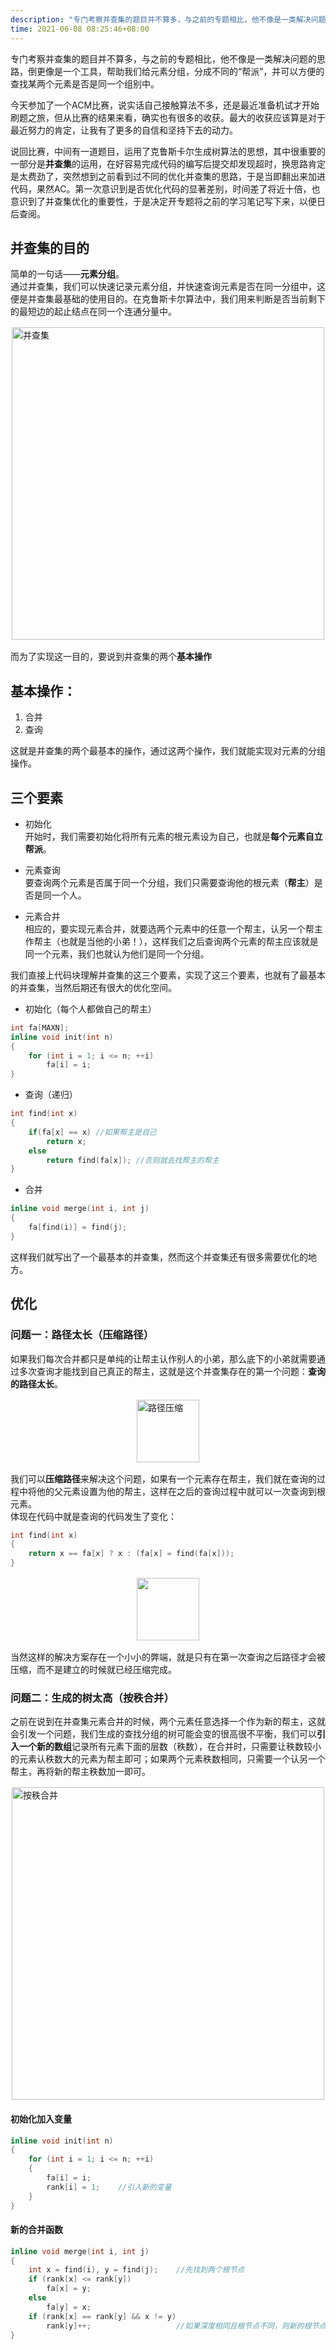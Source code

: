 ```yaml
---
description: "专门考察并查集的题目并不算多，与之前的专题相比，他不像是一类解决问题的思路，倒更像是一个工具，帮助我们给元素分组，分成不同的“帮派”，并可以方便的查找某两个元素是否是同一个组别中。"
time: 2021-06-08 08:25:46+08:00
---
```


专门考察并查集的题目并不算多，与之前的专题相比，他不像是一类解决问题的思路，倒更像是一个工具，帮助我们给元素分组，分成不同的“帮派”，并可以方便的查找某两个元素是否是同一个组别中。  

今天参加了一个ACM比赛，说实话自己接触算法不多，还是最近准备机试才开始刷题之旅，但从比赛的结果来看，确实也有很多的收获。最大的收获应该算是对于最近努力的肯定，让我有了更多的自信和坚持下去的动力。

说回比赛，中间有一道题目，运用了克鲁斯卡尔生成树算法的思想，其中很重要的一部分是**并查集**的运用，在好容易完成代码的编写后提交却发现超时，换思路肯定是太费劲了，突然想到之前看到过不同的优化并查集的思路，于是当即翻出来加进代码，果然AC。第一次意识到是否优化代码的显著差别，时间差了将近十倍，也意识到了并查集优化的重要性，于是决定开专题将之前的学习笔记写下来，以便日后查阅。  

## 并查集的目的
简单的一句话——**元素分组**。  
通过并查集，我们可以快速记录元素分组，并快速查询元素是否在同一分组中，这便是并查集最基础的使用目的。在克鲁斯卡尔算法中，我们用来判断是否当前剩下的最短边的起止结点在同一个连通分量中。

<img src="https://img.foril.fun/stickPicture.png" width=500 style="margin:16px auto;display: block" alt="并查集"/>

而为了实现这一目的，要说到并查集的两个**基本操作**

## 基本操作：

1. 合并
2. 查询

这就是并查集的两个最基本的操作，通过这两个操作，我们就能实现对元素的分组操作。

## 三个要素

* 初始化  
开始时，我们需要初始化将所有元素的根元素设为自己，也就是**每个元素自立帮派**。

* 元素查询    
要查询两个元素是否属于同一个分组，我们只需要查询他的根元素（**帮主**）是否是同一个人。  

* 元素合并    
相应的，要实现元素合并，就要选两个元素中的任意一个帮主，认另一个帮主作帮主（也就是当他的小弟！），这样我们之后查询两个元素的帮主应该就是同一个元素，我们也就认为他们是同一个分组。  

我们直接上代码块理解并查集的这三个要素，实现了这三个要素，也就有了最基本的并查集，当然后期还有很大的优化空间。  

* 初始化（每个人都做自己的帮主）


```cpp
int fa[MAXN];
inline void init(int n)
{
    for (int i = 1; i <= n; ++i)
        fa[i] = i;
}
```

* 查询（递归）
```cpp
int find(int x)
{
    if(fa[x] == x) //如果帮主是自己
        return x;
    else
        return find(fa[x]); //否则就去找帮主的帮主
}
``` 

* 合并

```cpp
inline void merge(int i, int j)
{
    fa[find(i)] = find(j);
}
```

这样我们就写出了一个最基本的并查集，然而这个并查集还有很多需要优化的地方。

## 优化

### 问题一：路径太长（压缩路径）

如果我们每次合并都只是单纯的让帮主认作别人的小弟，那么底下的小弟就需要通过多次查询才能找到自己真正的帮主，这就是这个并查集存在的第一个问题：**查询的路径太长**。   

<img src="https://img.foril.fun/stickPicture%20(1).png" alt="路径压缩" width=100 style="display: block; margin: 16px auto"/>  

我们可以**压缩路径**来解决这个问题，如果有一个元素存在帮主，我们就在查询的过程中将他的父元素设置为他的帮主，这样在之后的查询过程中就可以一次查询到根元素。  
体现在代码中就是查询的代码发生了变化：

```cpp
int find(int x)
{
    return x == fa[x] ? x : (fa[x] = find(fa[x]));
}
```

<img src="https://img.foril.fun/stickPicture%20(2).png" style="margin:16px auto;display: block" width=100/>

当然这样的解决方案存在一个小小的弊端，就是只有在第一次查询之后路径才会被压缩，而不是建立的时候就已经压缩完成。

### 问题二：生成的树太高（按秩合并）

之前在说到在并查集元素合并的时候，两个元素任意选择一个作为新的帮主，这就会引发一个问题，我们生成的查找分组的树可能会变的很高很不平衡，我们可以**引入一个新的数组**记录所有元素下面的层数（秩数），在合并时，只需要让秩数较小的元素认秩数大的元素为帮主即可；如果两个元素秩数相同，只需要一个认另一个帮主，再将新的帮主秩数加一即可。  

<img src="https://img.foril.fun/stickPicture%20(3).png" alt="按秩合并" width=500 style="display: block; margin: 16px auto"/>

#### 初始化加入变量

```cpp
inline void init(int n)
{
    for (int i = 1; i <= n; ++i)
    {
        fa[i] = i;
        rank[i] = 1;    //引入新的变量
    }
}
```


#### 新的合并函数

```cpp
inline void merge(int i, int j)
{
    int x = find(i), y = find(j);    //先找到两个根节点
    if (rank[x] <= rank[y])
        fa[x] = y;
    else
        fa[y] = x;
    if (rank[x] == rank[y] && x != y)
        rank[y]++;                   //如果深度相同且根节点不同，则新的根节点的深度+1
}
```
